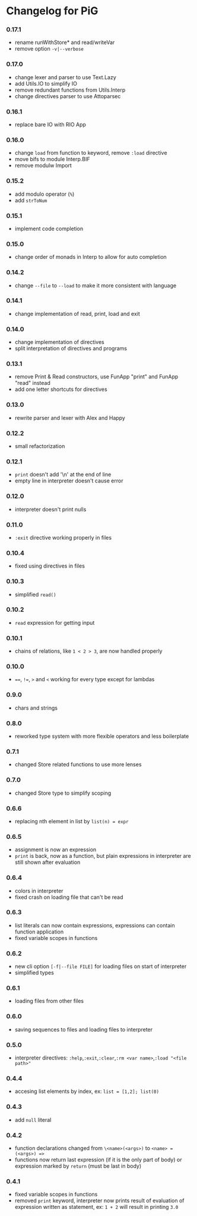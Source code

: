 # Changelog for PiG

### 0.17.1
* rename runWithStore* and read/writeVar
* remove option `-v|--verbose`

### 0.17.0
* change lexer and parser to use Text.Lazy
* add Utils.IO to simplify IO
* remove redundant functions from Utils.Interp
* change directives parser to use Attoparsec

### 0.16.1
* replace bare IO with RIO App

### 0.16.0
* change `load` from function to keyword, remove `:load` directive
* move bifs to module Interp.BIF
* remove modulw Import

### 0.15.2
* add modulo operator (`%`)
* add `strToNum` 

### 0.15.1
* implement code completion

### 0.15.0
* change order of monads in Interp to allow for auto completion

### 0.14.2
* change `--file` to `--load` to make it more consistent with language

### 0.14.1
* change implementation of read, print, load and exit

### 0.14.0
* change implementation of directives
* split interpretation of directives and programs

### 0.13.1
* remove Print & Read constructors, use FunApp "print" and FunApp "read" instead
* add one letter shortcuts for directives

### 0.13.0
* rewrite parser and lexer with Alex and Happy

### 0.12.2
* small refactorization

### 0.12.1
* `print` doesn't add '\n' at the end of line
* empty line in interpreter doesn't cause error

### 0.12.0
* interpreter doesn't print nulls

### 0.11.0
* `:exit` directive working properly in files

### 0.10.4
* fixed using directives in files

### 0.10.3
* simplified `read()`

### 0.10.2
* `read` expression for getting input

### 0.10.1
* chains of relations, like `1 < 2 > 3`, are now handled properly

### 0.10.0
* `==`, `!=`, `>` and `<` working for every type except for lambdas

### 0.9.0
* chars and strings

### 0.8.0
* reworked type system with more flexible operators and less boilerplate

### 0.7.1
* changed Store related functions to use more lenses

### 0.7.0
* changed Store type to simplify scoping

### 0.6.6
* replacing nth element in list by `list(n) = expr`

### 0.6.5 
* assignment is now an expression
* `print` is back, now as a function, but plain expressions in interpreter are still shown after evaluation

### 0.6.4
* colors in interpreter
* fixed crash on loading file that can't be read

### 0.6.3
* list literals can now contain expressions, expressions can contain function application
* fixed variable scopes in functions

### 0.6.2
* new cli option `[-f|--file FILE]` for loading files on start of interpreter
* simplified types

### 0.6.1
* loading files from other files

### 0.6.0
* saving sequences to files and loading files to interpreter

### 0.5.0
* interpreter directives: `:help`,`:exit`,`:clear`,`:rm <var name>`,`:load "<file path>"`

### 0.4.4
* accesing list elements by index, ex: `list = [1,2]; list(0)`

### 0.4.3
* add `null` literal

### 0.4.2
* function declarations changed from `\<name>(<args>)` to `<name> = (<args>) =>`
* functions now return last expression (if it is the only part of body) or expression marked by `return` (must be last in body)

### 0.4.1
* fixed variable scopes in functions
* removed `print` keyword, interpreter now prints result of evaluation of expression written as statement, ex: `1 + 2` will result in printing `3.0`

